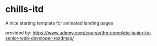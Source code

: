# chills-itd

A nice starting template for animated landing pages

provided by: https://www.udemy.com/course/the-complete-junior-to-senior-web-developer-roadmap/
